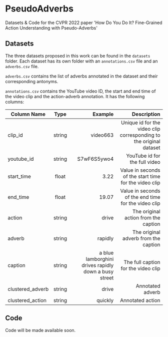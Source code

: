 # PseudoAdverbs

Datasets & Code for the CVPR 2022 paper 'How Do You Do It? Fine-Grained Action Understanding with Pseudo-Adverbs'

## Datasets

The three datasets proposed in this work can be found in the `datasets` folder. Each dataset has its own folder with an `annotations.csv` file and an `adverbs.csv` file. 

`adverbs.csv` contains the list of adverbs annotated in the dataset and their corresponding antonyms.

`annotations.csv` contains the YouTube video ID, the start and end time of the video clip and the action-adverb annotation. It has the following columns:

| Column Name   | Type          | Example | Description |
| ------------- |:-------------:| -------:| -----------:|
| clip_id       | string | video663 | Unique id for the video clip corresponding to the original dataset |
| youtube_id    | string | S7wF6S5ywo4 | YouTube id for the full video |
| start_time    | float | 3.22 | Value in seconds of the start time for the video clip |
| end_time      | float |  19.07 | Value in seconds of the end time for the video clip |
| action        | string | drive | The original action from the caption |
| adverb        | string | rapidly | The original adverb from the caption |
| caption       | string | a blue lamborghini drives rapidly down a busy street | The full caption for the video clip |
| clustered_adverb | string | drive | Annotated adverb |
| clustered_action | string | quickly | Annotated action |

## Code

Code will be made available soon.

